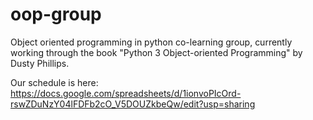 # oop-group

Object oriented programming in python co-learning group, currently working through the book "Python 3 Object-oriented Programming" by Dusty Phillips.

Our schedule is here: https://docs.google.com/spreadsheets/d/1ionvoPIcOrd-rswZDuNzY04lFDFb2cO_V5DOUZkbeQw/edit?usp=sharing
